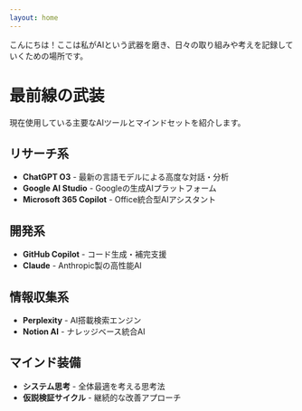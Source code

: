 ```yaml
---
layout: home
---
```


こんにちは！ここは私がAIという武器を磨き、日々の取り組みや考えを記録していくための場所です。

# 最前線の武装

現在使用している主要なAIツールとマインドセットを紹介します。

## リサーチ系
- **ChatGPT O3** - 最新の言語モデルによる高度な対話・分析
- **Google AI Studio** - Googleの生成AIプラットフォーム
- **Microsoft 365 Copilot** - Office統合型AIアシスタント

## 開発系
- **GitHub Copilot** - コード生成・補完支援
- **Claude** - Anthropic製の高性能AI

## 情報収集系
- **Perplexity** - AI搭載検索エンジン
- **Notion AI** - ナレッジベース統合AI

## マインド装備
- **システム思考** - 全体最適を考える思考法
- **仮説検証サイクル** - 継続的な改善アプローチ
